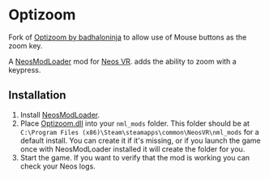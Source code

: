 ﻿# Optizoom

Fork of [Optizoom by badhaloninja](https://github.com/badhaloninja/Optizoom) to allow use of Mouse buttons as the zoom key.

A [NeosModLoader](https://github.com/zkxs/NeosModLoader) mod for [Neos VR](https://neos.com/). adds the ability to zoom with a keypress. 

## Installation
1. Install [NeosModLoader](https://github.com/zkxs/NeosModLoader).
1. Place [Optizoom.dll](https://github.com/Hayden-Fluff/Optizoom/releases/latest/download/Optizoom.dll) into your `nml_mods` folder. This folder should be at `C:\Program Files (x86)\Steam\steamapps\common\NeosVR\nml_mods` for a default install. You can create it if it's missing, or if you launch the game once with NeosModLoader installed it will create the folder for you.
1. Start the game. If you want to verify that the mod is working you can check your Neos logs.